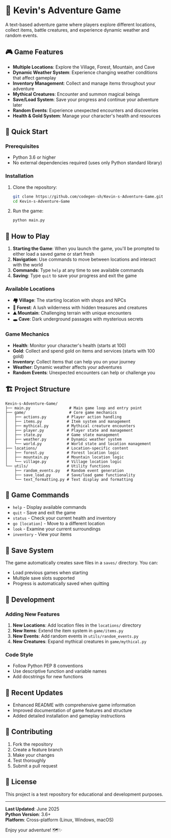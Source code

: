 # 🌈 Kevin's Adventure Game

A text-based adventure game where players explore different locations, collect items, battle creatures, and experience dynamic weather and random events.

## 🎮 Game Features

- **Multiple Locations**: Explore the Village, Forest, Mountain, and Cave
- **Dynamic Weather System**: Experience changing weather conditions that affect gameplay
- **Inventory Management**: Collect and manage items throughout your adventure
- **Mythical Creatures**: Encounter and summon magical beings
- **Save/Load System**: Save your progress and continue your adventure later
- **Random Events**: Experience unexpected encounters and discoveries
- **Health & Gold System**: Manage your character's health and resources

## 🚀 Quick Start

### Prerequisites
- Python 3.6 or higher
- No external dependencies required (uses only Python standard library)

### Installation

1. Clone the repository:
   ```bash
   git clone https://github.com/codegen-sh/Kevin-s-Adventure-Game.git
   cd Kevin-s-Adventure-Game
   ```

2. Run the game:
   ```bash
   python main.py
   ```

## 🎯 How to Play

1. **Starting the Game**: When you launch the game, you'll be prompted to either load a saved game or start fresh
2. **Navigation**: Use commands to move between locations and interact with the world
3. **Commands**: Type `help` at any time to see available commands
4. **Saving**: Type `quit` to save your progress and exit the game

### Available Locations

- **🏘️ Village**: The starting location with shops and NPCs
- **🌲 Forest**: A lush wilderness with hidden treasures and creatures
- **⛰️ Mountain**: Challenging terrain with unique encounters
- **🕳️ Cave**: Dark underground passages with mysterious secrets

### Game Mechanics

- **Health**: Monitor your character's health (starts at 100)
- **Gold**: Collect and spend gold on items and services (starts with 100 gold)
- **Inventory**: Collect items that can help you on your journey
- **Weather**: Dynamic weather affects your adventures
- **Random Events**: Unexpected encounters can help or challenge you

## 🏗️ Project Structure

```
Kevin-s-Adventure-Game/
├── main.py                 # Main game loop and entry point
├── game/                   # Core game mechanics
│   ├── actions.py         # Player action handling
│   ├── items.py           # Item system and management
│   ├── mythical.py        # Mythical creature encounters
│   ├── player.py          # Player state and management
│   ├── state.py           # Game state management
│   ├── weather.py         # Dynamic weather system
│   └── world.py           # World state and location management
├── locations/             # Location-specific content
│   ├── forest.py          # Forest location logic
│   ├── mountain.py        # Mountain location logic
│   └── village.py         # Village location logic
└── utils/                 # Utility functions
    ├── random_events.py   # Random event generation
    ├── save_load.py       # Save/load game functionality
    └── text_formatting.py # Text display and formatting
```

## 🎲 Game Commands

- `help` - Display available commands
- `quit` - Save and exit the game
- `status` - Check your current health and inventory
- `go [location]` - Move to a different location
- `look` - Examine your current surroundings
- `inventory` - View your items

## 💾 Save System

The game automatically creates save files in a `saves/` directory. You can:
- Load previous games when starting
- Multiple save slots supported
- Progress is automatically saved when quitting

## 🔧 Development

### Adding New Features

1. **New Locations**: Add location files in the `locations/` directory
2. **New Items**: Extend the item system in `game/items.py`
3. **New Events**: Add random events in `utils/random_events.py`
4. **New Creatures**: Expand mythical creatures in `game/mythical.py`

### Code Style
- Follow Python PEP 8 conventions
- Use descriptive function and variable names
- Add docstrings for new functions

## 📝 Recent Updates

- Enhanced README with comprehensive game information
- Improved documentation of game features and structure
- Added detailed installation and gameplay instructions

## 🤝 Contributing

1. Fork the repository
2. Create a feature branch
3. Make your changes
4. Test thoroughly
5. Submit a pull request

## 📄 License

This project is a test repository for educational and development purposes.

---

**Last Updated**: June 2025  
**Python Version**: 3.6+  
**Platform**: Cross-platform (Linux, Windows, macOS)

Enjoy your adventure! 🗺️✨

